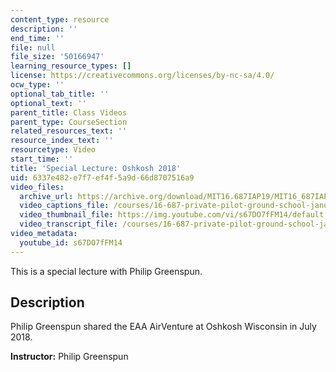 ```yaml
---
content_type: resource
description: ''
end_time: ''
file: null
file_size: '50166947'
learning_resource_types: []
license: https://creativecommons.org/licenses/by-nc-sa/4.0/
ocw_type: ''
optional_tab_title: ''
optional_text: ''
parent_title: Class Videos
parent_type: CourseSection
related_resources_text: ''
resource_index_text: ''
resourcetype: Video
start_time: ''
title: 'Special Lecture: Oshkosh 2018'
uid: 6337e482-e7f7-ef4f-5a9d-66d8707516a9
video_files:
  archive_url: https://archive.org/download/MIT16.687IAP19/MIT16_687IAP19_special-oshkosh_300k.mp4
  video_captions_file: /courses/16-687-private-pilot-ground-school-january-iap-2019/6fed2a1a65355ff19c860897b66a7942_s67DO7fFM14.vtt
  video_thumbnail_file: https://img.youtube.com/vi/s67DO7fFM14/default.jpg
  video_transcript_file: /courses/16-687-private-pilot-ground-school-january-iap-2019/e1a4ad1055dc42053f49eae42a51b425_s67DO7fFM14.pdf
video_metadata:
  youtube_id: s67DO7fFM14
---
```


This is a special lecture with Philip Greenspun.

Description
-----------

Philip Greenspun shared the EAA AirVenture at Oshkosh Wisconsin in July 2018.

**Instructor:** Philip Greenspun

